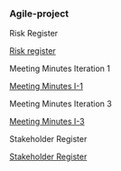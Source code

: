 ### Agile-project
Risk Register

<a href="https://github.com/ksandhu06/Agile-project/blob/main/risk_register%20week%2011.pdf">Risk register</a>

Meeting Minutes Iteration 1

<a href="https://github.com/ksandhu06/Agile-project/blob/main/Iteration%201%20Meeting%20Minutes.pdf">Meeting Minutes I-1</a>


Meeting Minutes Iteration 3

<a href="https://github.com/ksandhu06/Agile-project/blob/main/risk_register%20week%2011.pdf">Meeting Minutes I-3</a>

Stakeholder Register

<a href="https://github.com/ksandhu06/Agile-project/blob/main/Stakeholder%20register%20sample.pdf">Stakeholder Register</a>

